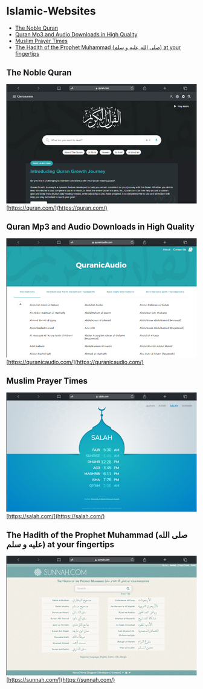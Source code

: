 # Islamic-Websites

- [The Noble Quran](#the-noble-quran)
- [Quran Mp3 and Audio Downloads in High Quality](#quran-mp3-and-audio-downloads-in-high-quality)
- [Muslim Prayer Times](#muslim-prayer-times)
- [The Hadith of the Prophet Muhammad (صلى الله عليه و سلم) at your fingertips](#the-hadith-of-the-prophet-muhammad-صلى-الله-عليه-و-سلم-at-your-fingertips)


## The Noble Quran

![](./Website_Screenshots/Desktop_View/Quran.com_Desktop_View.png)
[https://quran.com/](https://quran.com/)

## Quran Mp3 and Audio Downloads in High Quality

![](./Website_Screenshots/Desktop_View/Quranic_Audio_Desktop_View.png)
[https://quranicaudio.com/](https://quranicaudio.com/)

## Muslim Prayer Times

![](./Website_Screenshots/Desktop_View/Salah.com_Desktop_View.png)
[https://salah.com/](https://salah.com/)

## The Hadith of the Prophet Muhammad (صلى الله عليه و سلم) at your fingertips

![](./Website_Screenshots/Desktop_View/Sunnah.com_Desktop_View.png)
[https://sunnah.com/](https://sunnah.com/)